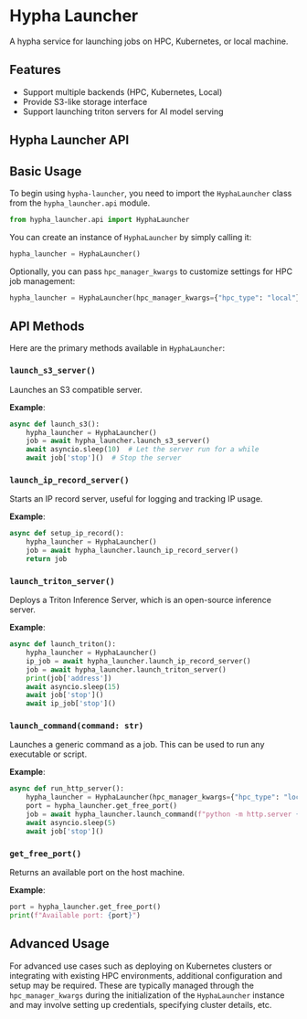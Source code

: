 # Hypha Launcher

A hypha service for launching jobs on HPC, Kubernetes, or local machine.

## **Features**
 - Support multiple backends (HPC, Kubernetes, Local)
 - Provide S3-like storage interface
 - Support launching triton servers for AI model serving

## Hypha Launcher API

## Basic Usage

To begin using `hypha-launcher`, you need to import the `HyphaLauncher` class from the `hypha_launcher.api` module.

```python
from hypha_launcher.api import HyphaLauncher
```

You can create an instance of `HyphaLauncher` by simply calling it:

```python
hypha_launcher = HyphaLauncher()
```

Optionally, you can pass `hpc_manager_kwargs` to customize settings for HPC job management:

```python
hypha_launcher = HyphaLauncher(hpc_manager_kwargs={"hpc_type": "local"})
```

## API Methods

Here are the primary methods available in `HyphaLauncher`:

### `launch_s3_server()`

Launches an S3 compatible server.

**Example**:
```python
async def launch_s3():
    hypha_launcher = HyphaLauncher()
    job = await hypha_launcher.launch_s3_server()
    await asyncio.sleep(10)  # Let the server run for a while
    await job['stop']()  # Stop the server
```

### `launch_ip_record_server()`

Starts an IP record server, useful for logging and tracking IP usage.

**Example**:
```python
async def setup_ip_record():
    hypha_launcher = HyphaLauncher()
    job = await hypha_launcher.launch_ip_record_server()
    return job
```

### `launch_triton_server()`

Deploys a Triton Inference Server, which is an open-source inference server.

**Example**:
```python
async def launch_triton():
    hypha_launcher = HyphaLauncher()
    ip_job = await hypha_launcher.launch_ip_record_server()
    job = await hypha_launcher.launch_triton_server()
    print(job['address'])
    await asyncio.sleep(15)
    await job['stop']()
    await ip_job['stop']()
```

### `launch_command(command: str)`

Launches a generic command as a job. This can be used to run any executable or script.

**Example**:
```python
async def run_http_server():
    hypha_launcher = HyphaLauncher(hpc_manager_kwargs={"hpc_type": "local"})
    port = hypha_launcher.get_free_port()
    job = await hypha_launcher.launch_command(f"python -m http.server {port}")
    await asyncio.sleep(5)
    await job['stop']()
```

### `get_free_port()`

Returns an available port on the host machine.

**Example**:
```python
port = hypha_launcher.get_free_port()
print(f"Available port: {port}")
```

## Advanced Usage

For advanced use cases such as deploying on Kubernetes clusters or integrating with existing HPC environments, additional configuration and setup may be required. These are typically managed through the `hpc_manager_kwargs` during the initialization of the `HyphaLauncher` instance and may involve setting up credentials, specifying cluster details, etc.

